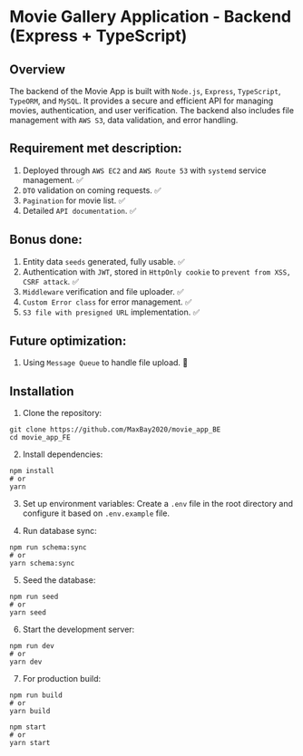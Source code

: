 # Movie Gallery Application - Backend (Express + TypeScript)

## Overview

The backend of the Movie App is built with `Node.js`, `Express`, `TypeScript`, `TypeORM`, and `MySQL`. It provides a secure and efficient API for managing movies, authentication, and user verification. The backend also includes file management with `AWS S3`, data validation, and error handling.


## Requirement met description:
1. Deployed through `AWS EC2` and `AWS Route 53` with `systemd` service management. ✅
2. `DTO` validation on coming requests. ✅
3. `Pagination` for movie list. ✅
4. Detailed `API documentation`. ✅

## Bonus done:
1. Entity data `seeds` generated, fully usable. ✅
2. Authentication with `JWT`, stored in `HttpOnly cookie` to `prevent from XSS, CSRF attack`. ✅
3. `Middleware` verification and file uploader. ✅
4. `Custom Error class` for error management. ✅
5. `S3 file with presigned URL` implementation. ✅

## Future optimization:
1. Using `Message Queue` to handle file upload. 🔧


## Installation
1. Clone the repository:
```shell
git clone https://github.com/MaxBay2020/movie_app_BE
cd movie_app_FE
```

2. Install dependencies:
```shell
npm install 
# or 
yarn
```

3. Set up environment variables:
   Create a `.env` file in the root directory and configure it based on `.env.example` file.

4. Run database sync:
```shell
npm run schema:sync
# or
yarn schema:sync
```

5. Seed the database:
```shell
npm run seed
# or
yarn seed 
```

6. Start the development server:
```shell
npm run dev
# or 
yarn dev  
```

7. For production build:
```shell
npm run build
# or
yarn build

npm start
# or
yarn start 
```


